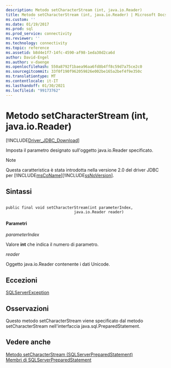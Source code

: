 ```yaml
---
description: Metodo setCharacterStream (int, java.io.Reader)
title: Metodo setCharacterStream (int, java.io.Reader) | Microsoft Docs
ms.custom: ''
ms.date: 01/19/2017
ms.prod: sql
ms.prod_service: connectivity
ms.reviewer: ''
ms.technology: connectivity
ms.topic: reference
ms.assetid: b8d4e1f7-14fc-4590-af98-1eda30d2ca6d
author: David-Engel
ms.author: v-daenge
ms.openlocfilehash: 550a8792f1baea96aa6fd8b4ff8c59d7a75ce2c0
ms.sourcegitcommit: 33f0f190f962059826e002be165a2bef4f9e350c
ms.translationtype: MT
ms.contentlocale: it-IT
ms.lasthandoff: 01/30/2021
ms.locfileid: "99173762"
---
```

# <a name="setcharacterstream-method-int-javaioreader"></a>Metodo setCharacterStream (int, java.io.Reader)
[!INCLUDE[Driver_JDBC_Download](../../../includes/driver_jdbc_download.md)]

  Imposta il parametro designato sull'oggetto java.io.Reader specificato.  
  
> [!NOTE]
>  Questa caratteristica è stata introdotta nella versione 2.0 del driver JDBC per [!INCLUDE[msCoName](../../../includes/msconame_md.md)][!INCLUDE[ssNoVersion](../../../includes/ssnoversion-md.md)].  
  
## <a name="syntax"></a>Sintassi  
  
```  
  
public final void setCharacterStream(int parameterIndex,  
                              java.io.Reader reader)  
```  
  
#### <a name="parameters"></a>Parametri  
 *parameterIndex*  
  
 Valore **int** che indica il numero di parametro.  
  
 *reader*  
  
 Oggetto java.io.Reader contenente i dati Unicode.  
  
## <a name="exceptions"></a>Eccezioni  
 [SQLServerException](../../../connect/jdbc/reference/sqlserverexception-class.md)  
  
## <a name="remarks"></a>Osservazioni  
 Questo metodo setCharacterStream viene specificato dal metodo setCharacterStream nell'interfaccia java.sql.PreparedStatement.  
  
## <a name="see-also"></a>Vedere anche  
 [Metodo setCharacterStream &#40;SQLServerPreparedStatement&#41;](../../../connect/jdbc/reference/setcharacterstream-method-sqlserverpreparedstatement.md)   
 [Membri di SQLServerPreparedStatement](../../../connect/jdbc/reference/sqlserverpreparedstatement-members.md)  
  
  
